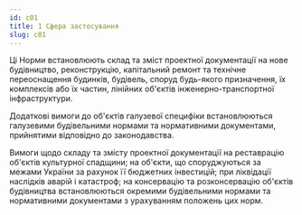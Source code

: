 ```yaml
---
id: c01
title: 1 Сфера застосування
slug: c01
---
```


Ці Норми встановлюють склад та зміст проектної документації на нове будівництво, реконструкцію, капітальний ремонт та технічне переоснащення будинків, будівель, споруд будь-якого призначення, їх комплексів або їх частин, лінійних об'єктів інженерно-транспортної інфраструктури.

Додаткові вимоги до об'єктів галузевої специфіки встановлюються галузевими будівельними нормами та нормативними документами, прийнятими відповідно до законодавства.

Вимоги щодо складу та змісту проектної документації на реставрацію об'єктів культурної спадщини; на об'єкти, що споруджуються за межами України за рахунок її бюджетних інвестицій; при ліквідації наслідків аварій і катастроф; на консервацію та розконсервацію об'єктів будівництва встановлюються окремими будівельними нормами та нормативними документами з урахуванням положень цих норм.